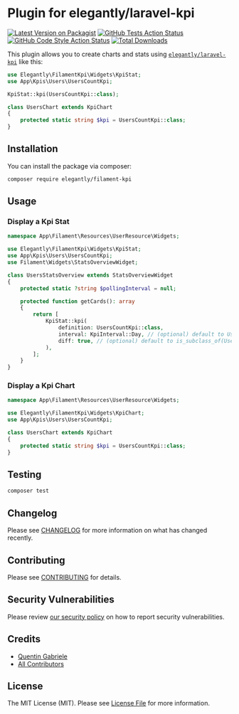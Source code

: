 # Plugin for elegantly/laravel-kpi

[![Latest Version on Packagist](https://img.shields.io/packagist/v/elegantly/filament-kpi.svg?style=flat-square)](https://packagist.org/packages/elegantly/filament-kpi)
[![GitHub Tests Action Status](https://img.shields.io/github/actions/workflow/status/elegantengineeringtech/filament-kpi/run-tests.yml?branch=main&label=tests&style=flat-square)](https://github.com/elegantengineeringtech/filament-kpi/actions?query=workflow%3Arun-tests+branch%3Amain)
[![GitHub Code Style Action Status](https://img.shields.io/github/actions/workflow/status/elegantengineeringtech/filament-kpi/fix-php-code-styling.yml?branch=main&label=code%20style&style=flat-square)](https://github.com/elegantengineeringtech/filament-kpi/actions?query=workflow%3A"Fix+PHP+code+styling"+branch%3Amain)
[![Total Downloads](https://img.shields.io/packagist/dt/elegantly/filament-kpi.svg?style=flat-square)](https://packagist.org/packages/elegantly/filament-kpi)

This plugin allows you to create charts and stats using [`elegantly/laravel-kpi`](https://github.com/ElegantEngineeringTech/laravel-kpi) like this:

```php
use Elegantly\FilamentKpi\Widgets\KpiStat;
use App\Kpis\Users\UsersCountKpi;

KpiStat::kpi(UsersCountKpi::class);
```

```php
class UsersChart extends KpiChart
{
    protected static string $kpi = UsersCountKpi::class;
}

```

## Installation

You can install the package via composer:

```bash
composer require elegantly/filament-kpi
```

## Usage

### Display a Kpi Stat

```php
namespace App\Filament\Resources\UserResource\Widgets;

use Elegantly\FilamentKpi\Widgets\KpiStat;
use App\Kpis\Users\UsersCountKpi;
use Filament\Widgets\StatsOverviewWidget;

class UsersStatsOverview extends StatsOverviewWidget
{
    protected static ?string $pollingInterval = null;

    protected function getCards(): array
    {
        return [
            KpiStat::kpi(
                definition: UsersCountKpi::class,
                interval: KpiInterval::Day, // (optional) default to UsersCountKpi::getSnapshotInterval()
                diff: true, // (optional) default to is_subclass_of(UsersCountKpi::class, HasDifference::class)
            ),
        ];
    }
}
```

### Display a Kpi Chart

```php
namespace App\Filament\Resources\UserResource\Widgets;

use Elegantly\FilamentKpi\Widgets\KpiChart;
use App\Kpis\Users\UsersCountKpi;

class UsersChart extends KpiChart
{
    protected static string $kpi = UsersCountKpi::class;
}

```


## Testing

```bash
composer test
```

## Changelog

Please see [CHANGELOG](CHANGELOG.md) for more information on what has changed recently.

## Contributing

Please see [CONTRIBUTING](.github/CONTRIBUTING.md) for details.

## Security Vulnerabilities

Please review [our security policy](../../security/policy) on how to report security vulnerabilities.

## Credits

- [Quentin Gabriele](https://github.com/QuentinGab)
- [All Contributors](../../contributors)

## License

The MIT License (MIT). Please see [License File](LICENSE.md) for more information.
